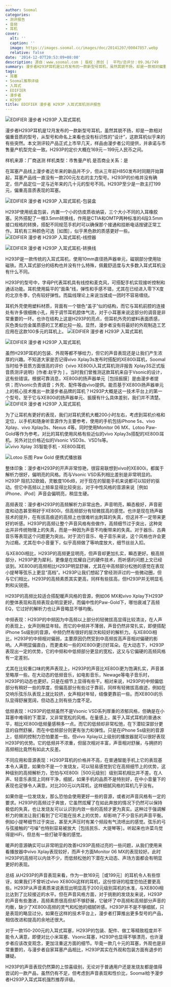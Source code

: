 ```yaml
---
author: Soomal
categories:
- 测评报告
- 音频
- 耳机
cover:
  alt: ''
  caption: ''
  image: https://images.soomal.cc/images/doc/20141207/00047857.webp
  relative: false
date: '2014-12-07T20:53:09+08:00'
description: 源自：www.soomal.com | 版权：原创 |  平均/总评分：09.36/749
summary: 漫步者H293P耳机是12月发布的一款新型号耳机，虽然其貌不扬，却是一款相对偏重音质的型号。H293P的定价大概在169元－199元人民币之间。它采用10毫米口径扬声器，其灵敏度106dB，阻抗32欧，可能与XE800i同技术平台……
tags:
- 耳塞
- Soomal推荐评级
- 入耳式
- EDIFIER
- 漫步者
- H293P
title: EDIFIER 漫步者 H293P 入耳式耳机测评报告
---
```


![EDIFIER 漫步者 H293P 入耳式耳机](https://images.soomal.cc/images/doc/20141201/00047766.webp)



漫步者H293P耳机是12月发布的一款新型号耳机，虽然其貌不扬，却是一款相对偏重音质的型号，从型号和命名上来看也没有标识性的“设计”，这款耳机似乎来的有些突然。本文测评较产品正式上市早几天，样品由漫步者公司提供，并承诺与市售量产机型完全一致。H293P的定价大概在169元－199元人民币之间。

样机来源：厂商送测
样机类型：市售量产机
是否商业关系：是

在耳塞产品线上漫步者近年来的新品并不少，但从三年前H850发布时同期开始算起，耳塞产品线一直没有一款200元左右的主力型号。H293P的价格并没有确定，但产品定位一定与近年来的几十元的型号不同。H293P至少是一款主打199元，偏重高音质表现的耳塞。

![EDIFIER 漫步者 H293P 入耳式耳机-包装盒](https://images.soomal.cc/images/doc/20141201/00047763.webp)




H293P使用纸盒包装，内置一个小的仿皮质收纳袋，三个大小不同的入耳橡胶塞。另外搭配了一根3.5mm转换线，作用是CTIA和OMTP两种标准的4段3.5mm接口规格的转换，搭配不同规范手机时可以确保那个接通和挂断电话按键正常工作。耳机有三种颜色可选［如图］，似乎黑色款的质感更好一些。
![EDIFIER 漫步者 H293P 入耳式耳机-线控器](https://images.soomal.cc/images/doc/20141201/00047775_01.webp)




![EDIFIER 漫步者 H293P 入耳式耳机-转换线](https://images.soomal.cc/images/doc/20141201/00047777_01.webp)




H293P是一款传统的入耳式耳机，使用10mm直径扬声器单元，磁钢部分使用钕磁铁。而入耳式部分的结构也并没有什么特殊，佩戴舒适度与大多数入耳式耳机没有什么不同。

H293P的型号中，字母P代表耳机具有线控和麦克风，可搭配手机实现接听控制和通话功能。耳机使用扁平的“面条”线，弹性和手感不错，尤其在已经进入零下X度的北京冬季，仍有较好弹性。而扁线理论上来说当揉成一团时不容易缠绕。


耳机外壳使用塑料材质，背面有一个银色“盖子”似的结构，而它与耳机前腔的连接处有许多很细微小孔，用于调节耳机腔体气流，对于小耳塞来说这部分的调音是非常重要的一环。也许在结构上这是H293P的亮点，但耳机外壳的塑料表面质感，灰色类似仿金属质感的工艺都比较一般。显然，漫步者没有将最好的外观制造工艺应用在这款100多元的耳机上。
![EDIFIER 漫步者 H293P 入耳式耳机](https://images.soomal.cc/images/doc/20141201/00047772_01.webp)




![EDIFIER 漫步者 H293P 入耳式耳机](https://images.soomal.cc/images/doc/20141201/00047767_01.webp)




虽然H293P耳机的包装、外观等都不够给力，但它的声音表现还是让我们产生浓厚的兴趣。不知道大家是否记得vivo Xplay3s发布时搭配的XE800i耳机，Soomal当时给予音质方面很高的评价《vivo XE800i入耳式耳机测评报告 Xplay3S正式版音质测评说明》[作者:赵宇为 ]
。当时我们曾推测这款耳机来自于Vsonic的设计，这有些错误。根据可靠消息，XE800i的扬声器单元［包括振膜］是由漫步者提供；而Vsonic负责调音；外壳、配件等由vivo提供。能否基于XE800i扬声器单元上的核心技术推出一款漫步者品牌的耳机？H293P大概是这一技术平台上的第一个型号。至于它与XE800i的扬声器单元、振膜有什么具体差别，我们并不清楚。
![EDIFIER 漫步者 H293P 入耳式耳机](https://images.soomal.cc/images/doc/20141201/00047773.webp)




为了让耳机有更好的表现，我们对耳机煲机大概200小时左右，考虑到耳机价格和定位，以手机和随身听音源作为主要参考，使用的手机包括iPhone 5s、vivo Xplay、vivo Xplay3s、Nexus 4等。同时使用Monitor 06 MX、Lotoo Paw-Gold等作为参考。对比的耳机使用风格有些近似的vivo Xplay3s搭配的XE800i耳机。另外对比价格近似的Vsonic VSD3s、VSD1s等。
![vivo Xplay 3S智能手机 - XE800i耳机](https://images.soomal.cc/images/doc/20140121/00039814_01.webp)




![Lotoo 乐图 Paw Gold 便携式播放器](https://images.soomal.cc/images/doc/20140811/00044862_01.webp)




整体印象：漫步者H293P的开声非常惊艳，很容易联想到vivo的XE800i，都属于解析力很好，偏明亮的风格。而与Vsonic VSD系列相比差别是非常明显的。H293P 阻抗32欧姆，灵敏度106dB，对于现在的智能手机来说都可以较好的驱动。但它中高频以上频率显得比较突出，对于中性风格的音源来说［例如iPhone、iPod］声音会偏明亮，稍显生硬。

高频表现：漫步者H293P的高频解析力非常出色，声音明亮，瞬态极好，声音密度和动态甚至稍好于XE800i，但高频部分有轻微拔高的感觉。也许是现在扬声器技术的提升，在有拔高痕迹的高频上也很难听出刺耳的失真，但这并不一定带来更好的听感。H293P的高频让整个声音风格有些做作，高频细节过于突出，这种突出并非传统物理上的失真，而是一种因为声音不均衡带来的失真。对于器乐、古典音乐等表现这个问题更为突出。对于流行音乐、电子音乐来说，这个风格也许会更为过瘾。尤其在中小音量下，似乎高频做了等响度放大，细节丝丝入扣。

与XE800i相比，H293P的高频更显明亮，但声音却更加扎实，瞬态更好。极高频部分，H293P更为犀利，更像是在炫耀自己的硬件技术，而听感的问题上文已经谈到。XE800i的高频相比H293P明显舒展，尤其在中高频部分松弛的感觉在表现小提琴等弦乐上更显“高档”。H293P让我们想起了曾经测评过的一些微动圈，但与它们相比，H293P的高频素质其实更高，同样有些拔高，但H293P并无明显毛刺和尖锐感。

H293P的高频比较适合搭配暖声风格的音源，例如06 MX和vivo Xplay下H293P的整体表现和高频表现会明显更好。而偏中性的Paw-Gold下，哪怕衰减了高频EQ，它过好的解析力也让声音略显不够均衡。

中频表现：H293P的中频因为中高频以上部分的轻微拔高显得比较清淡，在人声的表现上，女声则稍显年轻。而它的中频并不薄弱，声音仍然非常扎实，即便搭配iPhone 5s级别的音源，中频仍然有很好的层次和较好的解析力。与XE800i相比，H293P的中频相对偏弱，主要原因仍然受到中高频拔高声音相对偏硬的影响。人声明显偏直白，而更柔和一些的XE800i更讨好耳朵。在大动态下，H293P表现出一定的优势，它的中频和中低频部分更显的宽松，这又与它偏硬的高频风格有一定差别。

尤其在比较重口味的男声表现上，H293P的声音比XE800i更为饱满扎实，声音甚至略厚一些。在大动态的低频音乐，如电影音乐，Newage等电子音乐时，H293P的动态也更好。只是在细节上显得有些干。相对来说，H293P的中频偏低部分有稍好一些的厚度，但偏高部分有些过于靠前，同样有轻微拔高痕迹，例如在交响乐弦乐队表现上就比较挤，女声相对年轻，结像更靠前一些。而XE800i的乐队显得舒展宽阔，但动态上则有些力度不足。

低频表现：H293P的低频虽然不是Vsonic VSD系列厚重的浓郁风格，但确是在小耳塞中难得的下潜深，又非常宽松的风格。在量感上，属于入耳式耳机的普通水平，相比XE800i低频量感稍多一点。而它的低频却非常松弛，在下潜较深部分更显的自然舒展，而在中低频部分则更有张力和弹性。只是在iPhone 5s级别的音源上，低频的控制力恐怕要差一些。但vivo Xplay以上级别的播放器就可以很好表现H293P的优势。它的低频并不浓重，但层次相对丰富，声音相对舒展，与拥挤的高频相比竟然有如此大反差。

不同应用和音源表现：H293P耳机的价格并不高，在普通智能手机上它的表现基本令人满意，如果你不是一个发烧友，可以轻易感觉到它在高频细节上的优势，这种级别的高频解析力，恐怕与XE800i［500元级别］级别耳机相比并不差。在人声、轻音乐表现上同样干净，细腻，如果手机的品质不是特别好，在中小音量下的表现也足够令人满意。对比200元以内耳机，这样细腻风格的耳机几乎没有。

如果你是一位发烧友，那么恐怕会使用更好一些的音源，或者对声音风格有一定的要求。H293P的高频过于奔放，它虽然炫耀了在如此奔放的情况下仍然可以保持极低的失真，也让发烧友可以认识到内敛一些的高频才更为真实。这种过于强调解析力的做法让我们看到了它可能在技术上的优势，却影响了不少音乐的声音平衡。例如小提琴细节过于突出，甚至大声压时有某个频段有气流喷出的感觉。弦乐的弓与弦接触的“弓噪”也特别容易被放大［包括民乐、大提琴等］。听起来也许菜鸟觉得是HiFi，但总有一些打破平衡的感觉。

暖声的音源确实可以非常明显的改善H293P高频过亮的一些问题，从我们使用来看播放器中vivo Xplay表现较好，而声卡方面Monitor 06 MX的表现较好。此时H293P的高频可以内敛不少，而低频松弛的下潜在大动态、声场方面都会有明显更好的表现。

总结
从H293P的声音表现来看，作为一款169元［或199元］的耳机令人有些惊讶，如果我们不曾听过vivo XE800ii这样的耳机，这份惊讶的程度恐怕还要更高些。H293P从声音素质来说表现出明显高于200元级别耳机的水准，与XE800i相比达到了比较接近的水平。但在声音风格方面，对于挑剔的发烧友来说，H293P的声音有些激进，高频素质很高但却不够舒展，它破坏了中高频和高频部分声音的均衡，缺少了XE800i高频的灵气和松弛的细腻听感。H293P并不是不够细腻，只是表现的略显过分。如果在这样的技术平台上，漫步者打算推出更多型号的产品，相信改进和提高的余地还很大。

对于一款150-200元的入耳式耳塞，H293P的包装、配件、做工等精致程度并不能令人满意，即便对比小米耳塞、Vsonic耳塞，H293P也显得不够漂亮，也许漫步者应该改变观念，更加注重这方面的细节。毕竟一款几十元的耳塞，外观也是非常重要的，与漫步者自家耳塞产品相比，H293P其实在外观和包装方面有退步的嫌疑。

H293P的声音表现仍然算的上惊喜级别，无论对于普通用户还是发烧友都是值得尝试的一款产品，虽然仍有不足，但考虑到声音表现和性价比，Soomal给予漫步者H293P入耳式耳机强烈推荐评级。